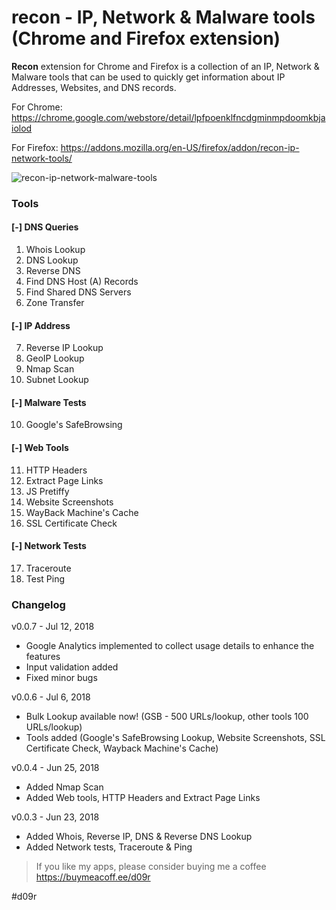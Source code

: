 # recon - IP, Network & Malware tools (Chrome and Firefox extension)
**Recon** extension for Chrome and Firefox is a collection of an IP, Network & Malware tools that can be used to quickly get information about IP Addresses, Websites, and DNS records.

For Chrome: https://chrome.google.com/webstore/detail/lpfpoenklfncdgminmpdoomkbjaiolod

For Firefox: https://addons.mozilla.org/en-US/firefox/addon/recon-ip-network-tools/

![recon-ip-network-malware-tools](https://lh3.googleusercontent.com/dahP0z_IRDQmEc33N_io4sWF9RpsLZkjBgqySDTrN6ypUabQPNn3plopaMfs74QnQjXQx42Ktw=w1200-h800-e365)

### Tools

#### [-] DNS Queries
 1. Whois Lookup
 2. DNS Lookup
 3. Reverse DNS
 4. Find DNS Host (A) Records
 5. Find Shared DNS Servers
 6. Zone Transfer

#### [-] IP Address

 7. Reverse IP Lookup
 8. GeoIP Lookup
 9. Nmap Scan
 10. Subnet Lookup

#### [-] Malware Tests
 10. Google's SafeBrowsing

#### [-] Web Tools

 11. HTTP Headers
 12. Extract Page Links
 13. JS Pretiffy
 14. Website Screenshots
 15. WayBack Machine's Cache
 16. SSL Certificate Check

#### [-] Network Tests

 17. Traceroute
 18. Test Ping
 
### Changelog
v0.0.7 - Jul 12, 2018
+ Google Analytics implemented to collect usage details to enhance the features
+ Input validation added
+ Fixed minor bugs

v0.0.6 - Jul 6, 2018
+ Bulk Lookup available now! (GSB - 500 URLs/lookup, other tools 100 URLs/lookup)
+ Tools added (Google's SafeBrowsing Lookup, Website Screenshots, SSL Certificate Check, Wayback Machine's Cache)

v0.0.4 - Jun 25, 2018
+ Added Nmap Scan
+ Added Web tools, HTTP Headers and Extract Page Links

v0.0.3 - Jun 23, 2018
+ Added Whois, Reverse IP, DNS & Reverse DNS Lookup
+ Added Network tests, Traceroute & Ping
 
> If you like my apps, please consider buying me a coffee https://buymeacoff.ee/d09r

#d09r

